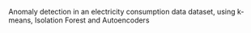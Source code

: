 Anomaly detection in an electricity consumption data dataset, using k-means, Isolation Forest and Autoencoders
